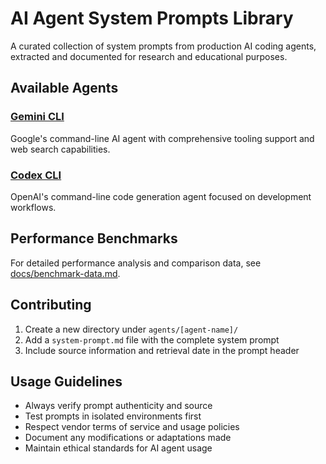 # AI Agent System Prompts Library

A curated collection of system prompts from production AI coding agents, extracted and documented for research and educational purposes.

## Available Agents

### [Gemini CLI](./agents/gemini-cli/)
Google's command-line AI agent with comprehensive tooling support and web search capabilities.

### [Codex CLI](./agents/codex-cli/)
OpenAI's command-line code generation agent focused on development workflows.

## Performance Benchmarks

For detailed performance analysis and comparison data, see [docs/benchmark-data.md](./docs/benchmark-data.md).

## Contributing

1. Create a new directory under `agents/[agent-name]/`
2. Add a `system-prompt.md` file with the complete system prompt
3. Include source information and retrieval date in the prompt header

## Usage Guidelines

- Always verify prompt authenticity and source
- Test prompts in isolated environments first
- Respect vendor terms of service and usage policies
- Document any modifications or adaptations made
- Maintain ethical standards for AI agent usage
